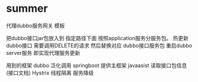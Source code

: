 # summer

代理dubbo服务网关 模板

把dubbo接口jar包放入到 指定路径下面 按照application服务分服务包。 
热更新dubbo接口 需要调用DELETE的请求 然后替换对应 dubbo接口服务包 重启dubbo server服务 即实现代理服务更新


用到的框架
dubbo   泛化调用
springboot 提供主框架
javaasist  读取接口包信息(接口文档)
Hystrix 线程隔离 服务降级
